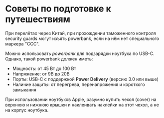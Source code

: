 # Советы по подготовке к путешествиям

При перелётах через Китай, при прохождении таможенного контроля security guards могут изъять powerbank, если на нём нет специального маркера "CCC".

Можно использовать _powerbank_ для подзарядки ноутбука по USB-C. Однако, такой powerbank должен иметь:

- Мощность: от 45 Вт до 100 Вт
- Напряжение: от 9В до 20В
- Порты: USB-C с поддержкой **Power Delivery** (версию 3.0 или выше)
- Наличие защиты: от перегрева, перенапряжения и короткого замыкания

При использовании ноутбуков Apple, разумно купить чехол (cover) на верхнюю и нижнюю крышки и наклеивать наклейки на этот чехол, а не на корпус ноутбука.
